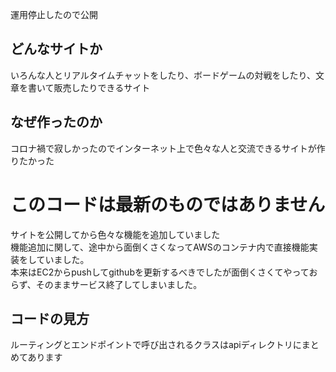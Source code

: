 運用停止したので公開

## どんなサイトか

<div>いろんな人とリアルタイムチャットをしたり、ボードゲームの対戦をしたり、文章を書いて販売したりできるサイト</div>

## なぜ作ったのか

<div>コロナ禍で寂しかったのでインターネット上で色々な人と交流できるサイトが作りたかった</div>

<h1>このコードは最新のものではありません</h1>
<div>サイトを公開してから色々な機能を追加していました</div>
<div>機能追加に関して、途中から面倒くさくなってAWSのコンテナ内で直接機能実装をしていました。</div>

<div>本来はEC2からpushしてgithubを更新するべきでしたが面倒くさくてやっておらず、そのままサービス終了してしまいました。</div>

## コードの見方

<div>ルーティングとエンドポイントで呼び出されるクラスはapiディレクトリにまとめてあります</div>
